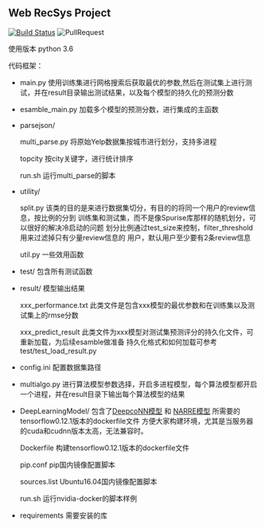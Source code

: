## Web RecSys Project 

[![Build Status](https://travis-ci.org/HuGanghui/Web_RecSys_project.svg?branch=v1.0)](https://travis-ci.org/HuGanghui/Web_RecSys_project)
![PullRequest](https://img.shields.io/badge/PRs-welcome-brightgreen.svg)


使用版本 python 3.6

代码框架：
* main.py 使用训练集进行网格搜索后获取最优的参数,然后在测试集上进行测试，并在result目录输出测试结果，以及每个模型的持久化的预测分数
* esamble_main.py 加载多个模型的预测分数，进行集成的主函数
* parsejson/

  multi_parse.py 将原始Yelp数据集按城市进行划分，支持多进程
  
  topcity 按city关键字，进行统计排序
  
  run.sh 运行multi_parse的脚本
  
* utility/
  
  split.py 该类的目的是来进行数据集切分，有目的的将同一个用户的review信息，按比例的分到
    训练集和测试集，而不是像Spurise库那样的随机划分，可以很好的解决冷启动的问题
    划分比例通过test_size来控制，filter_threshold用来过滤掉只有少量review信息的
    用户，默认用户至少要有2条review信息
  
  util.py 一些效用函数
  
* test/ 包含所有测试函数

* result/ 模型输出结果

  xxx_performance.txt 此类文件是包含xxx模型的最优参数和在训练集以及测试集上的rmse分数
  
  xxx_predict_result 此类文件为xxx模型对测试集预测评分的持久化文件，可重新加载，为后续esamble做准备
  持久化格式和如何加载可参考 test/test_load_result.py
  
* config.ini 配置数据集路径

* multialgo.py 进行算法模型参数选择，开启多进程模型，每个算法模型都开启一个进程，并在result目录下输出每个算法模型的结果

* DeepLearningModel/ 包含了[DeepcoNN模型](https://github.com/chenchongthu/DeepCoNN)
    和 [NARRE模型](https://github.com/chenchongthu/NARRE) 
    所需要的tensorflow0.12.1版本的dockerfile文件
    方便大家构建环境，尤其是当服务器的cuda和cudnn版本太高，无法兼容时。
    
    Dockerfile 构建tensorflow0.12.1版本的dockerfile文件
    
    pip.conf pip国内镜像配置脚本
    
    sources.list Ubuntu16.04国内镜像配置脚本
    
    run.sh 运行nvidia-docker的脚本样例

* requirements 需要安装的库